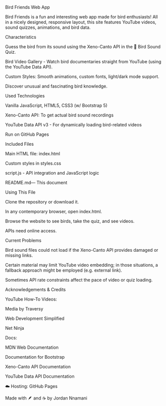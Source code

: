 Bird Friends Web App  
 
Bird Friends is a fun and interesting web app made for bird enthusiasts! All in a nicely designed, responsive layout, this site features YouTube videos, sound quizzes, animations, and bird data.  
 
Characteristics  
 
Guess the bird from its sound using the Xeno-Canto API in the 🐤 Bird Sound Quiz.  
 
Bird Video Gallery - Watch bird documentaries straight from YouTube (using the YouTube Data API).  
 
Custom Styles: Smooth animations, custom fonts, light/dark mode support.  
 
Discover unusual and fascinating bird knowledge.  
 
Used Technologies  
 
Vanilla JavaScript, HTML5, CSS3 (w/ Bootstrap 5)  
 
Xeno-Canto API: To get actual bird sound recordings  
 
YouTube Data API v3 - For dynamically loading bird-related videos  
 
Run on GitHub Pages  
 
Included Files  
 
Main HTML file: index.html  
 
Custom styles in styles.css  
 
script.js - API integration and JavaScript logic  
 
README.md— This document  
 
Using This File  
 
Clone the repository or download it.  
 
In any contemporary browser, open index.html.  
 
Browse the website to see birds, take the quiz, and see videos.  
 
APIs need online access.  
 
Current Problems  
 
Bird sound files could not load if the Xeno-Canto API provides damaged or missing links.  
 
Certain material may limit YouTube video embedding; in those situations, a fallback approach might be employed (e.g. external link).  
 
Sometimes API rate constraints affect the pace of video or quiz loading.  
 
Acknowledgements & Credits  
 
YouTube How-To Videos:  
 
Media by Traversy  
 
Web Development Simplified  
 
Net Ninja  
 
Docs:  
 
MDN Web Documentation  
 
Documentation for Bootstrap  
 
Xeno-Canto API Documentation  
 
YouTube Data API Documentation  
 
☁️ Hosting: GitHub Pages  
 
 
 
Made with 🪶 and ☕ by Jordan Nnamani 
